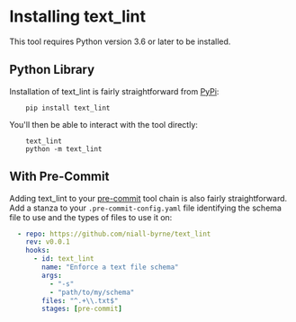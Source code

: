 # Installing text_lint

This tool requires Python version 3.6 or later to be installed.

## Python Library

Installation of text_lint is fairly straightforward from [PyPi](https://pypi.org/project/text-lint/):

```shell
    pip install text_lint
```

You'll then be able to interact with the tool directly:

```shell
    text_lint
    python -m text_lint
```

## With Pre-Commit

Adding text_lint to your [pre-commit](https://pre-commit.com/index.html) tool chain is also fairly straightforward.
Add a stanza to your `.pre-commit-config.yaml` file identifying the schema file to use and the types of files to use it on:

```yaml
  - repo: https://github.com/niall-byrne/text_lint
    rev: v0.0.1
    hooks:
      - id: text_lint
        name: "Enforce a text file schema"
        args:
          - "-s"
          - "path/to/my/schema"
        files: "^.+\\.txt$"
        stages: [pre-commit]
```

